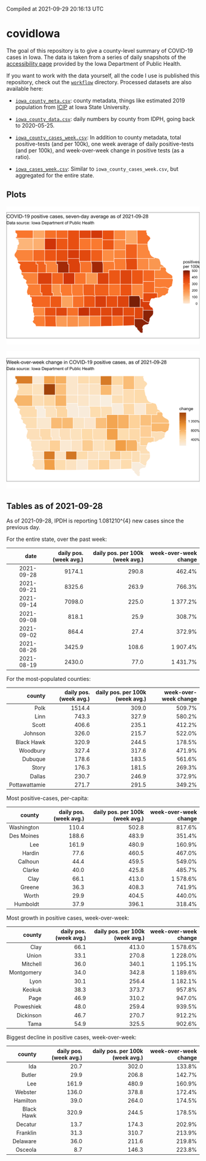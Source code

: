 Compiled at 2021-09-29 20:16:13 UTC

<!-- README.md is generated from README.Rmd. Please edit that file -->

# covidIowa

<!-- badges: start -->

<!-- badges: end -->

The goal of this repository is to give a county-level summary of
COVID-19 cases in Iowa. The data is taken from a series of daily
snapshots of the [accessibility
page](https://coronavirus.iowa.gov/pages/access) provided by the Iowa
Department of Public Health.

If you want to work with the data yourself, all the code I use is
published this repository, check out the [`workflow`](workflow)
directory. Processed datasets are also available here:

  - [`iowa_county_meta.csv`](https://raw.githubusercontent.com/ijlyttle/covidIowa/master/workflow/data/99-publish/iowa_county_meta.csv):
    county metadata, things like estimated 2019 population from
    [ICIP](https://www.icip.iastate.edu/tables/population/counties-estimates)
    at Iowa State University.

  - [`iowa_county_data.csv`](https://raw.githubusercontent.com/ijlyttle/covidIowa/master/workflow/data/99-publish/iowa_county_data.csv):
    daily numbers by county from IDPH, going back to 2020-05-25.

  - [`iowa_county_cases_week.csv`](https://raw.githubusercontent.com/ijlyttle/covidIowa/master/workflow/data/99-publish/iowa_county_data.csv):
    In addition to county metadata, total positive-tests (and per 100k),
    one week average of daily positive-tests (and per 100k), and
    week-over-week change in positive tests (as a ratio).

  - [`iowa_cases_week.csv`](https://raw.githubusercontent.com/ijlyttle/covidIowa/master/workflow/data/99-publish/iowa_cases_week.csv):
    Similar to `iowa_county_cases_week.csv`, but aggregated for the
    entire state.

## Plots

![](workflow/data/99-publish/iowa_cases.png)

![](workflow/data/99-publish/iowa_change.png)

## Tables as of 2021-09-28

As of 2021-09-28, IPDH is reporting 1.081210^{4} new cases since the
previous day.

For the entire state, over the past week:

|       date | daily pos. (week avg.) | daily pos. per 100k (week avg.) | week-over-week change |
| ---------: | ---------------------: | ------------------------------: | --------------------: |
| 2021-09-28 |                 9174.1 |                           290.8 |                462.4% |
| 2021-09-21 |                 8325.6 |                           263.9 |                766.3% |
| 2021-09-14 |                 7098.0 |                           225.0 |              1 377.2% |
| 2021-09-08 |                  818.1 |                            25.9 |                308.7% |
| 2021-09-02 |                  864.4 |                            27.4 |                372.9% |
| 2021-08-26 |                 3425.9 |                           108.6 |              1 907.4% |
| 2021-08-19 |                 2430.0 |                            77.0 |              1 431.7% |

For the most-populated counties:

|        county | daily pos. (week avg.) | daily pos. per 100k (week avg.) | week-over-week change |
| ------------: | ---------------------: | ------------------------------: | --------------------: |
|          Polk |                 1514.4 |                           309.0 |                509.7% |
|          Linn |                  743.3 |                           327.9 |                580.2% |
|         Scott |                  406.6 |                           235.1 |                412.2% |
|       Johnson |                  326.0 |                           215.7 |                522.0% |
|    Black Hawk |                  320.9 |                           244.5 |                178.5% |
|      Woodbury |                  327.4 |                           317.6 |                471.9% |
|       Dubuque |                  178.6 |                           183.5 |                561.6% |
|         Story |                  176.3 |                           181.5 |                269.3% |
|        Dallas |                  230.7 |                           246.9 |                372.9% |
| Pottawattamie |                  271.7 |                           291.5 |                349.2% |

Most positive-cases, per-capita:

|     county | daily pos. (week avg.) | daily pos. per 100k (week avg.) | week-over-week change |
| ---------: | ---------------------: | ------------------------------: | --------------------: |
| Washington |                  110.4 |                           502.8 |                817.6% |
| Des Moines |                  188.6 |                           483.9 |                351.4% |
|        Lee |                  161.9 |                           480.9 |                160.9% |
|     Hardin |                   77.6 |                           460.5 |                467.0% |
|    Calhoun |                   44.4 |                           459.5 |                549.0% |
|     Clarke |                   40.0 |                           425.8 |                485.7% |
|       Clay |                   66.1 |                           413.0 |              1 578.6% |
|     Greene |                   36.3 |                           408.3 |                741.9% |
|      Worth |                   29.9 |                           404.5 |                440.0% |
|   Humboldt |                   37.9 |                           396.1 |                318.4% |

Most growth in positive cases, week-over-week:

|     county | daily pos. (week avg.) | daily pos. per 100k (week avg.) | week-over-week change |
| ---------: | ---------------------: | ------------------------------: | --------------------: |
|       Clay |                   66.1 |                           413.0 |              1 578.6% |
|      Union |                   33.1 |                           270.8 |              1 228.0% |
|   Mitchell |                   36.0 |                           340.1 |              1 195.1% |
| Montgomery |                   34.0 |                           342.8 |              1 189.6% |
|       Lyon |                   30.1 |                           256.4 |              1 182.1% |
|     Keokuk |                   38.3 |                           373.7 |                957.8% |
|       Page |                   46.9 |                           310.2 |                947.0% |
|  Poweshiek |                   48.0 |                           259.4 |                939.5% |
|  Dickinson |                   46.7 |                           270.7 |                912.2% |
|       Tama |                   54.9 |                           325.5 |                902.6% |

Biggest decline in positive cases, week-over-week:

|     county | daily pos. (week avg.) | daily pos. per 100k (week avg.) | week-over-week change |
| ---------: | ---------------------: | ------------------------------: | --------------------: |
|        Ida |                   20.7 |                           302.0 |                133.8% |
|     Butler |                   29.9 |                           206.8 |                142.7% |
|        Lee |                  161.9 |                           480.9 |                160.9% |
|    Webster |                  136.0 |                           378.8 |                172.4% |
|   Hamilton |                   39.0 |                           264.0 |                174.5% |
| Black Hawk |                  320.9 |                           244.5 |                178.5% |
|    Decatur |                   13.7 |                           174.3 |                202.9% |
|   Franklin |                   31.3 |                           310.7 |                213.9% |
|   Delaware |                   36.0 |                           211.6 |                219.8% |
|    Osceola |                    8.7 |                           146.3 |                223.8% |

